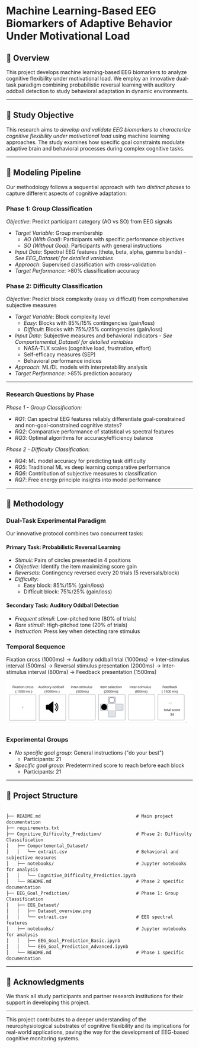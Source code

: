 # Machine Learning-Based EEG Biomarkers of Adaptive Behavior Under Motivational Load

## 🧠 Overview

This project develops machine learning-based EEG biomarkers to analyze cognitive flexibility under motivational load. We employ an innovative dual-task paradigm combining probabilistic reversal learning with auditory oddball detection to study behavioral adaptation in dynamic environments.

---

## 🎯 Study Objective

This research aims to *develop and validate EEG biomarkers to characterize cognitive flexibility under motivational load* using machine learning approaches. The study examines how specific goal constraints modulate adaptive brain and behavioral processes during complex cognitive tasks.

--- 

## 🔄 Modeling Pipeline

Our methodology follows a sequential approach with *two distinct phases* to capture different aspects of cognitive adaptation:

### Phase 1: Group Classification
*Objective*: Predict participant category (AO vs SO) from EEG signals

- *Target Variable*: Group membership
  - *AO (With Goal)*: Participants with specific performance objectives
  - *SO (Without Goal)*: Participants with general instructions
- *Input Data*: Spectral EEG features (theta, beta, alpha, gamma bands) - *See EEG_Dataset/ for detailed variables*
- *Approach*: Supervised classification with cross-validation
- *Target Performance*: >80% classification accuracy

### Phase 2: Difficulty Classification
*Objective*: Predict block complexity (easy vs difficult) from comprehensive subjective measures

- *Target Variable*: Block complexity level
  - *Easy*: Blocks with 85%/15% contingencies (gain/loss)
  - *Difficult*: Blocks with 75%/25% contingencies (gain/loss)
- *Input Data*: Subjective measures and behavioral indicators - *See Comportemental_Dataset/ for detailed variables*
  - NASA-TLX scales (cognitive load, frustration, effort)
  - Self-efficacy measures (SEP)
  - Behavioral performance indices
- *Approach*: ML/DL models with interpretability analysis
- *Target Performance*: >85% prediction accuracy

---

### Research Questions by Phase

*Phase 1 - Group Classification:*
- *RQ1*: Can spectral EEG features reliably differentiate goal-constrained and non-goal-constrained cognitive states?
- *RQ2*: Comparative performance of statistical vs spectral features
- *RQ3*: Optimal algorithms for accuracy/efficiency balance

*Phase 2 - Difficulty Classification:*
- *RQ4*: ML model accuracy for predicting task difficulty
- *RQ5*: Traditional ML vs deep learning comparative performance
- *RQ6*: Contribution of subjective measures to classification
- *RQ7*: Free energy principle insights into model performance

---

## 🔬 Methodology

### Dual-Task Experimental Paradigm

Our innovative protocol combines two concurrent tasks:

#### Primary Task: Probabilistic Reversal Learning
- *Stimuli*: Pairs of circles presented in 4 positions
- *Objective*: Identify the item maximizing score gain
- *Reversals*: Contingency reversed every 20 trials (5 reversals/block)
- *Difficulty*:
  - Easy block: 85%/15% (gain/loss)
  - Difficult block: 75%/25% (gain/loss)

#### Secondary Task: Auditory Oddball Detection
- *Frequent stimuli*: Low-pitched tone (80% of trials)
- *Rare stimuli*: High-pitched tone (20% of trials)
- *Instruction*: Press key when detecting rare stimulus


### Temporal Sequence

Fixation cross (1000ms) → 
Auditory oddball trial (1000ms) → 
Inter-stimulus interval (500ms) → 
Reversal stimulus presentation (2000ms) → 
Inter-stimulus interval (800ms) → 
Feedback presentation (1500ms)

![Trial sequence of the combined oddball and reversal learning task](figures/protocol_structure.png)
### Experimental Groups

- *No specific goal group*: General instructions ("do your best")
  - Participants: 21
- *Specific goal group*: Predetermined score to reach before each block
  - Participants: 21
---

## 📁 Project Structure

```plaintext

├── README.md                                    # Main project documentation
├── requirements.txt                                   
├── Cognitive_Difficulty_Prediction/             # Phase 2: Difficulty Classification
│   ├── Comportemental_Dataset/
│   │   └── extrait.csv                          # Behavioral and subjective measures
│   ├── notebooks/                               # Jupyter notebooks for analysis
│   │   └── Cognitive_Difficulty_Prediction.ipynb
│   └── README.md                                # Phase 2 specific documentation
├── EEG_Goal_Prediction/                         # Phase 1: Group Classification  
│   ├── EEG_Dataset/
│   │   ├── Dataset_overview.png
│   │   └── extrait.csv                          # EEG spectral features
│   ├── notebooks/                               # Jupyter notebooks for analysis
│   │   ├── EEG_Goal_Prediction_Basic.ipynb                             
│   │   └── EEG_Goal_Prediction_Advanced.ipynb
│   └── README.md                                # Phase 1 specific documentation
```

---

## 🙏 Acknowledgments

We thank all study participants and partner research institutions for their support in developing this project.

---

This project contributes to a deeper understanding of the neurophysiological substrates of cognitive flexibility and its implications for real-world applications, paving the way for the development of EEG-based cognitive monitoring systems.
